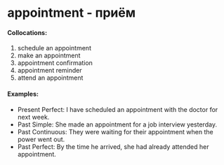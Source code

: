 # appointment - приём
#### Collocations:

1. schedule an appointment
2. make an appointment
3. appointment confirmation
4. appointment reminder
5. attend an appointment

#### Examples:

- Present Perfect: I have scheduled an appointment with the doctor for next week.
- Past Simple: She made an appointment for a job interview yesterday.
- Past Continuous: They were waiting for their appointment when the power went out.
- Past Perfect: By the time he arrived, she had already attended her appointment.